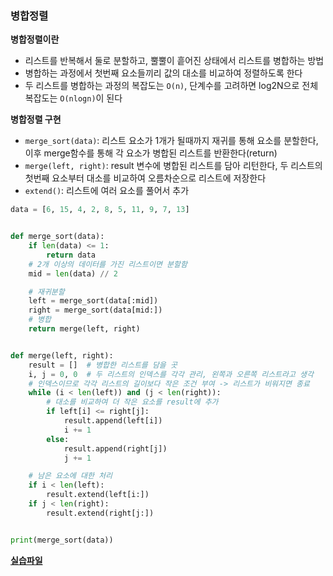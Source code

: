 ### 병합정렬

**병합정렬이란**

- 리스트를 반복해서 둘로 분할하고, 뿔뿔이 흩어진 상태에서 리스트를 병합하는 방법
- 병합하는 과정에서 첫번째 요소들끼리 값의 대소를 비교하여 정렬하도록 한다
- 두 리스트를 병합하는 과정의 복잡도는 `O(n)`, 단계수를 고려하면 log2N으로 전체 복잡도는 `O(nlogn)`이 된다

**병합정렬 구현**

- `merge_sort(data)`: 리스트 요소가 1개가 될때까지 재귀를 통해 요소를 분할한다, 이후 merge함수를 통해 각 요소가 병합된 리스트를 반환한다(return)
- `merge(left, right)`: result 변수에 병합된 리스트를 담아 리턴한다, 두 리스트의 첫번째 요소부터 대소를 비교하여 오름차순으로 리스트에 저장한다
- `extend()`: 리스트에 여러 요소를 풀어서 추가

```python
data = [6, 15, 4, 2, 8, 5, 11, 9, 7, 13]


def merge_sort(data):
    if len(data) <= 1:
        return data
    # 2개 이상의 데이터를 가진 리스트이면 분할함
    mid = len(data) // 2

    # 재귀분할
    left = merge_sort(data[:mid])
    right = merge_sort(data[mid:])
    # 병합
    return merge(left, right)


def merge(left, right):
    result = []  # 병합한 리스트를 담을 곳
    i, j = 0, 0  # 두 리스트의 인덱스를 각각 관리, 왼쪽과 오른쪽 리스트라고 생각
    # 인덱스이므로 각각 리스트의 길이보다 작은 조건 부여 -> 리스트가 비워지면 종료
    while (i < len(left)) and (j < len(right)):
        # 대소를 비교하여 더 작은 요소를 result에 추가
        if left[i] <= right[j]:
            result.append(left[i])
            i += 1
        else:
            result.append(right[j])
            j += 1

    # 남은 요소에 대한 처리
    if i < len(left):
        result.extend(left[i:])
    if j < len(right):
        result.extend(right[j:])


print(merge_sort(data))
```

**[실습파일](point6,7_ex.py)**
